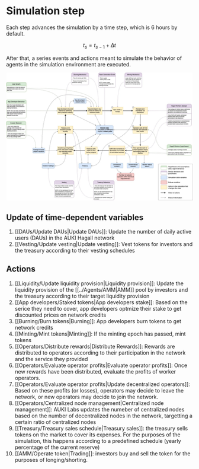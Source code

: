 # Simulation step

Each step advances the simulation by a time step, which is 6 hours by default.

$$
t_s = t_{s-1} + \Delta t
$$

After that, a series events and actions meant to simulate the behavior of agents in the simulation environment are executed.

![Diagram of the simulation loop that executes within a time step, along with the design parameters and hypotheses it depends on](AUKI_diagram.jpg)
 
## Update of time-dependent variables

1. [[DAUs/Update DAUs|Update DAUs]]: Update the number of daily active users (DAUs) in the AUKI Hagall network
2. [[Vesting/Update vesting|Update vesting]]: Vest tokens for investors and the treasury according to their vesting schedules

## Actions

1. [[Liquidity/Update liquidity provision|Liquidity provision]]: Update the liquidity provision of the [[../Agents/AMM|AMM]] pool by investors and the treasury according to their target liquidity provision
2. [[App developers/Staked tokens|App developers stake]]: Based on the serice they need to cover, app developers optmize their stake to get discounted prices on network credits
3. [[Burning/Burn tokens|Burning]]: App developers burn tokens to get network credits
4. [[Minting/Mint tokens|Minting]]: If the minting epoch has passed, mint tokens  
5. [[Operators/Distribute rewards|Distribute Rewards]]: Rewards are distributed to operators according to their participation in the network and the service they provided
6. [[Operators/Evaluate operator profits|Evaluate operator profits]]: Once new rewards have been distributed, evaluate the profits of worker operators. 
7. [[Operators/Evaluate operator profits|Update decentralized operators]]: Based on these profits (or losses), operators may decide to leave the network, or new operators may decide to join the network.
8. [[Operators/Centralized node management|Centralized node management]]: AUKI Labs updates the numeber of centralized nodes based on the number of decentralized nodes in the network, targetting a certain ratio of centralized nodes
9. [[Treasury/Treasury sales schedule|Treasury sales]]: the treasury sells tokens on the market to cover its expenses. For the purposes of the simulation, this happens according to a predefined schedule (yearly percentage of the current reserve)
10. [[AMM/Operate token|Trading]]: investors buy and sell the token for the purposes of longing/shorting. 
